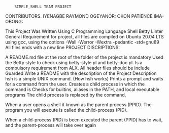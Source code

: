 		SIMPLE_SHELL TEAM PROJECT

CONTRIBUTORS.	 IYENAGBE RAYMOND OGEYANOR:
		 OKON PATIENCE IMA-OBONG:

This Project Was Written Using C Programming Language Shell Betty Linter
General Requirement for project, all files are compiled on Ubuntu 20.04 LTS using gcc,
using the options -Wall -Werror -Wextra -pedantic -std=gnu89 All files ends with a new line
PROJECT DISCRIPTIONS:

A README.md file at the root of the folder of the project is mandatory Used the Betty style to
check using betty-style.pl and betty-doc.pl.
Is a compulsory requirement from ALX. All header files should be include Guarded Write a README with
the description of the Project Description hsh is a simple UNIX command.
(How hsh works) Prints a prompt and waits for a command from the user.
Creates a child process in which the command is Checks for builtins, aliases in the PATH,
and local executable programs The child process is replaced by the command, 

When a user opens a shell it known as the parent process (PPID). 
The program you will execute is called the child-process (PID).

When a child-process (PID) is been executed the parent (PPID) has to wait,
and the parent-process will take over again 

